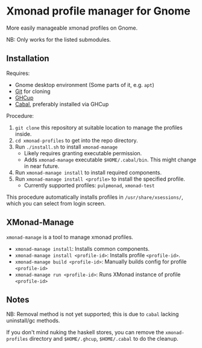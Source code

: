 # Xmonad profile manager for Gnome

More easily manageable xmonad profiles on Gnome.

NB: Only works for the listed submodules.

## Installation

Requires:
- Gnome desktop environment (Some parts of it, e.g. `apt`)
- [Git](https://git-scm.com/) for cloning
- [GHCup](https://www.haskell.org/ghcup/)
- [Cabal](https://www.haskell.org/cabal/), preferably installed via GHCup

Procedure:
1. `git clone` this repository at suitable location to manage the profiles inside.
2. `cd xmonad-profiles` to get into the repo directory.
3. Run `./install.sh` to install `xmonad-manage`
    * Likely requires granting executable permission.
    * Adds `xmonad-manage` executable `$HOME/.cabal/bin`. This might change in near future.
4. Run `xmonad-manage install` to install required components.
5. Run `xmonad-manage install <profile>` to install the specified profile.
    * Currently supported profiles: `pulpmonad`, `xmonad-test`

This procedure automatically installs profiles in `/usr/share/xsessions/`,
which you can select from login screen.

## XMonad-Manage

`xmonad-manage` is a tool to manage xmonad profiles.

- `xmonad-manage install`: Installs common components.
- `xmonad-manage install <profile-id>`: Installs profile `<profile-id>`.
- `xmonad-manage build <profile-id>`: Manually builds config for profile `<profile-id>`
- `xmonad-manage run <profile-id>`: Runs XMonad instance of profile `<profile-id>`

## Notes

NB: Removal method is not yet supported; this is due to `cabal` lacking uninstall/gc methods.

If you don't mind nuking the haskell stores, you can remove the `xmonad-profiles` directory and `$HOME/.ghcup`, `$HOME/.cabal` to do the cleanup.
